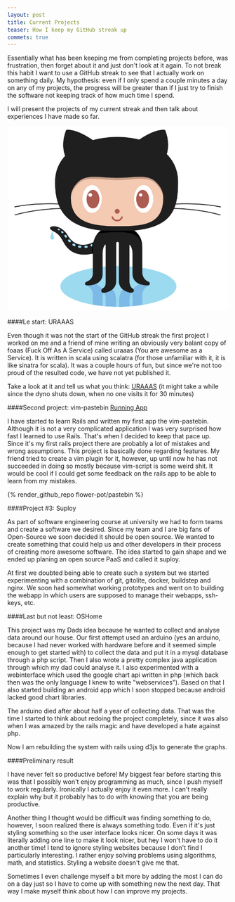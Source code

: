```yaml
---
layout: post
title: Current Projects
teaser: How I keep my GitHub streak up
commets: true
---
```


Essentially what has been keeping me from completing projects before, was 
frustration, then forget about it and just don't look at it again. To not break
this habit I want to use a GitHub streak to see that I actually work on 
something daily. My hypothesis: even if I only spend a couple minutes a day on
any of my projects, the progress will be greater than if I just try to finish
the software not keeping track of how much time I spend.

I will present the projects of my current streak and then talk about experiences
I have made so far.

![Octocat](/assets/images/Octocat.jpg)

####Le start: URAAAS

Even though it was not the start of the GitHub streak the first project I 
worked on me and a friend of mine writing an obviously very balant copy
of foaas (Fuck Off As A Service) called uraaas (You are awesome as a Service).
It is written in scala using scalatra (for those unfamiliar with it, it is
like sinatra for scala). It was a couple hours of fun, but since we're not too
proud of the resulted code, we have not yet published it.

Take a look at it and tell us what you think: 
[URAAAS](http://uraaas.herokuapp.com) (it might take a while since the dyno
shuts down, when no one visits it for 30 minutes)

####Second project: vim-pastebin [Running App](vim-pastebin.herokuapp.com)

I have started to learn Rails and written my first app the
vim-pastebin. Although it is not a very complicated application I was very
surprised how fast I learned to use Rails. That's when I decided to keep that
pace up. Since it's my first rails project there are probably a lot of mistakes
and wrong assumptions. This project is basically done regarding features.
My friend tried to create a vim plugin for it, however, up until now he has not
succeeded in doing so mostly because vim-script is some weird shit. It would be
cool if I could get some feedback on the rails app to be able to learn from my
mistakes.

{% render_github_repo flower-pot/pastebin %}

####Project #3: Suploy

As part of software engineering course at university we had to form teams and
create a software we desired. Since my team and I are big fans of Open-Source
we soon decided it should be open source. We wanted to create something
that could help us and other developers in their process of creating more
awesome software. The idea started to gain shape and we ended up planing an
open source PaaS and called it suploy.

At first we doubted being able to create such a system but we started
experimenting with a combination of git, gitolite, docker, buildstep and nginx.
We soon had somewhat working prototypes and went on to building the webapp in
which users are supposed to manage their webapps, ssh-keys, etc.

####Last but not least: OSHome

This project was my Dads idea because he wanted to collect and analyse data
around our house. Our first attempt used an arduino (yes an arduino, because I 
had never worked with hardware before and it seemed simple enough to get
started with) to collect the data and put it in a mysql database through a php
script. Then I also wrote a pretty complex java application through which my
dad could analyse it. I also experimented with a webinterface which used the
google chart api written in php (which back then was the only language I knew
to write "webservices"). Based on that I also started building an android app
which I soon stopped because android lacked good chart libraries.

The arduino died after about half a year of collecting data. That was the time
I started to think about redoing the project completely, since it was also when
I was amazed by the rails magic and have developed a hate against php.

Now I am rebuilding the system with rails using d3js to generate the graphs.

####Preliminary result

I have never felt so productive before! My biggest fear before starting this
was that I possibly won't enjoy programming as much, since I push myself to
work regularly. Ironically I actually enjoy it even more. I can't really
explain why but it probably has to do with knowing that you are being
productive.

Another thing I thought would be difficult was finding something to do,
however, I soon realized there is always something todo. Even if it's just
styling something so the user interface looks nicer. On some days it was 
literally adding one line to make it look nicer, but hey I won't have to do it
another time! I tend to ignore styling websites because I don't find I 
particularly interesting. I rather enjoy solving problems using algorithms, 
math, and statistics. Styling a website doesn't give me that.

Sometimes I even challenge myself a bit more by adding the most I can do on a
day just so I have to come up with something new the next day. That way I make
myself think about how I can improve my projects.
